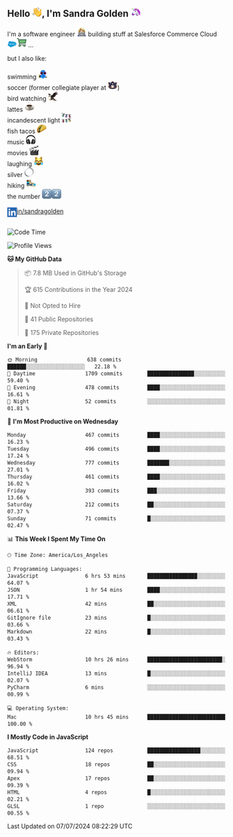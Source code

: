 ## Hello <img src="./static/emoji/wave.png" width="22" />, I'm Sandra Golden <img src="./static/emoji/unicorn-face.png" width="22" />

I'm a software engineer <img src="./static/emoji/female-technologist.png" width="22" /> building stuff at Salesforce Commerce Cloud <img src="./static/emoji/salesforce.png" width="22" /><img src="./static/emoji/commerce-cloud.png" width="22" />&nbsp;...

but I also like:<br/><br/>
swimming <img alt="swimming" src="./static/emoji/keep-swimming.png" width="22" /><br/>
soccer  (former collegiate player at <img src="./static/emoji/auburn.png" width="22" />)<br/>
bird watching <img src="./static/emoji/eagle.png" width="22" /><br/>
lattes <img src="./static/emoji/coffee.png" width="22" /><br/>
incandescent light <img src="./static/emoji/lights.png" width="22" /><br/>
fish tacos <img src="./static/emoji/taco.png" width="22" /><br/>
music <img src="./static/emoji/headphones.png" width="22" /><br/>
movies <img src="./static/emoji/movie-clapper.png" width="22" /><br/>
laughing <img src="./static/emoji/joy-cat.png" width="22" /><br/>
silver <img src="./static/emoji/silver-hoop.png" width="22" /><br/>
hiking <img src="./static/emoji/hiker.png" width="22" /><br/>
the number <img src="./static/emoji/two.png" width="22" /><img src="./static/emoji/two.png" width="22" />
<br/><br/>
<img align="left" alt="Sandra Golden | LinkedIn" width="22px" src="./static/emoji/linkedin.png" /> <a href="https://www.linkedin.com/in/sandragolden/">in/sandragolden</a>
<br/><br/>
<!--START_SECTION:waka-->
![Code Time](http://img.shields.io/badge/Code%20Time-451%20hrs%2026%20mins-blue)

![Profile Views](http://img.shields.io/badge/Profile%20Views-0-blue)

**🐱 My GitHub Data** 

> 📦 7.8 MB Used in GitHub's Storage 
 > 
> 🏆 615 Contributions in the Year 2024
 > 
> 🚫 Not Opted to Hire
 > 
> 📜 41 Public Repositories 
 > 
> 🔑 175 Private Repositories 
 > 
**I'm an Early 🐤** 

```text
🌞 Morning                638 commits         ██████░░░░░░░░░░░░░░░░░░░   22.18 % 
🌆 Daytime                1709 commits        ███████████████░░░░░░░░░░   59.40 % 
🌃 Evening                478 commits         ████░░░░░░░░░░░░░░░░░░░░░   16.61 % 
🌙 Night                  52 commits          ░░░░░░░░░░░░░░░░░░░░░░░░░   01.81 % 
```
📅 **I'm Most Productive on Wednesday** 

```text
Monday                   467 commits         ████░░░░░░░░░░░░░░░░░░░░░   16.23 % 
Tuesday                  496 commits         ████░░░░░░░░░░░░░░░░░░░░░   17.24 % 
Wednesday                777 commits         ███████░░░░░░░░░░░░░░░░░░   27.01 % 
Thursday                 461 commits         ████░░░░░░░░░░░░░░░░░░░░░   16.02 % 
Friday                   393 commits         ███░░░░░░░░░░░░░░░░░░░░░░   13.66 % 
Saturday                 212 commits         ██░░░░░░░░░░░░░░░░░░░░░░░   07.37 % 
Sunday                   71 commits          █░░░░░░░░░░░░░░░░░░░░░░░░   02.47 % 
```


📊 **This Week I Spent My Time On** 

```text
🕑︎ Time Zone: America/Los_Angeles

💬 Programming Languages: 
JavaScript               6 hrs 53 mins       ████████████████░░░░░░░░░   64.07 % 
JSON                     1 hr 54 mins        ████░░░░░░░░░░░░░░░░░░░░░   17.71 % 
XML                      42 mins             ██░░░░░░░░░░░░░░░░░░░░░░░   06.61 % 
GitIgnore file           23 mins             █░░░░░░░░░░░░░░░░░░░░░░░░   03.66 % 
Markdown                 22 mins             █░░░░░░░░░░░░░░░░░░░░░░░░   03.43 % 

🔥 Editors: 
WebStorm                 10 hrs 26 mins      ████████████████████████░   96.94 % 
IntelliJ IDEA            13 mins             █░░░░░░░░░░░░░░░░░░░░░░░░   02.07 % 
PyCharm                  6 mins              ░░░░░░░░░░░░░░░░░░░░░░░░░   00.99 % 

💻 Operating System: 
Mac                      10 hrs 45 mins      █████████████████████████   100.00 % 
```

**I Mostly Code in JavaScript** 

```text
JavaScript               124 repos           █████████████████░░░░░░░░   68.51 % 
CSS                      18 repos            ██░░░░░░░░░░░░░░░░░░░░░░░   09.94 % 
Apex                     17 repos            ██░░░░░░░░░░░░░░░░░░░░░░░   09.39 % 
HTML                     4 repos             █░░░░░░░░░░░░░░░░░░░░░░░░   02.21 % 
GLSL                     1 repo              ░░░░░░░░░░░░░░░░░░░░░░░░░   00.55 % 
```




 Last Updated on 07/07/2024 08:22:29 UTC
<!--END_SECTION:waka-->
